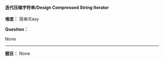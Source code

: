#### 迭代压缩字符串/Design Compressed String Iterator
**难度：** 简单/Easy

**Question：** 

None

------

**题目：** 
None
